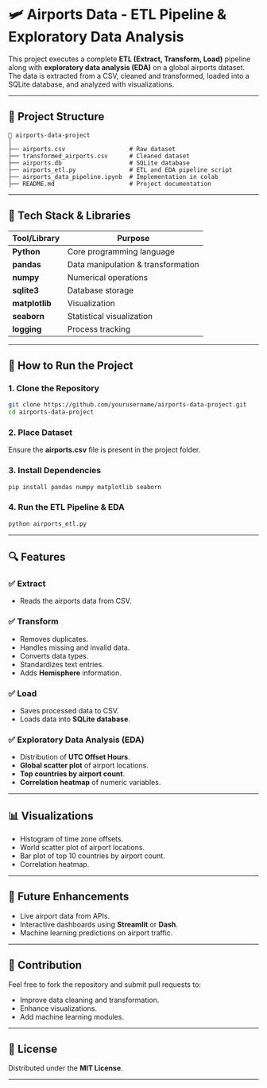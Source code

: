 # 🛩️ Airports Data - ETL Pipeline & Exploratory Data Analysis

This project executes a complete **ETL (Extract, Transform, Load)** pipeline along with **exploratory data analysis (EDA)** on a global airports dataset. The data is extracted from a CSV, cleaned and transformed, loaded into a SQLite database, and analyzed with visualizations.

---

## 📆 Project Structure

```
📁 airports-data-project
│
├── airports.csv                  # Raw dataset
├── transformed_airports.csv      # Cleaned dataset
├── airports.db                   # SQLite database
├── airports_etl.py               # ETL and EDA pipeline script
├── airports_data_pipeline.ipynb  # Implementation in colab
├── README.md                     # Project documentation
```

---

## 🔧 Tech Stack & Libraries

| Tool/Library   | Purpose                            |
| -------------- | ---------------------------------- |
| **Python**     | Core programming language          |
| **pandas**     | Data manipulation & transformation |
| **numpy**      | Numerical operations               |
| **sqlite3**    | Database storage                   |
| **matplotlib** | Visualization                      |
| **seaborn**    | Statistical visualization          |
| **logging**    | Process tracking                   |

---

## 🚀 How to Run the Project

### 1. Clone the Repository

```bash
git clone https://github.com/yourusername/airports-data-project.git
cd airports-data-project
```

### 2. Place Dataset

Ensure the **airports.csv** file is present in the project folder.

### 3. Install Dependencies

```bash
pip install pandas numpy matplotlib seaborn
```

### 4. Run the ETL Pipeline & EDA

```bash
python airports_etl.py
```

---

## 🔍 Features

### ✅ Extract

* Reads the airports data from CSV.

### ✅ Transform

* Removes duplicates.
* Handles missing and invalid data.
* Converts data types.
* Standardizes text entries.
* Adds **Hemisphere** information.

### ✅ Load

* Saves processed data to CSV.
* Loads data into **SQLite database**.

### ✅ Exploratory Data Analysis (EDA)

* Distribution of **UTC Offset Hours**.
* **Global scatter plot** of airport locations.
* **Top countries by airport count**.
* **Correlation heatmap** of numeric variables.

---

## 📊 Visualizations

* Histogram of time zone offsets.
* World scatter plot of airport locations.
* Bar plot of top 10 countries by airport count.
* Correlation heatmap.

---

## 🚪 Future Enhancements

* Live airport data from APIs.
* Interactive dashboards using **Streamlit** or **Dash**.
* Machine learning predictions on airport traffic.

---

## 🙍 Contribution

Feel free to fork the repository and submit pull requests to:

* Improve data cleaning and transformation.
* Enhance visualizations.
* Add machine learning modules.

---

## 📄 License

Distributed under the **MIT License**.

---

